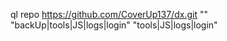ql repo https://github.com/CoverUp137/dx.git "" "backUp|tools|JS|logs|login"  "tools|JS|logs|login"
